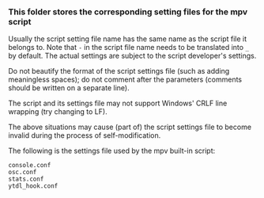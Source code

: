 ### This folder stores the corresponding setting files for the mpv script

Usually the script setting file name has the same name as the script file it belongs to. Note that `-` in the script file name needs to be translated into `_` by default. The actual settings are subject to the script developer's settings.

Do not beautify the format of the script settings file (such as adding meaningless spaces); do not comment after the parameters (comments should be written on a separate line).

The script and its settings file may not support Windows' CRLF line wrapping (try changing to LF).

The above situations may cause (part of) the script settings file to become invalid during the process of self-modification.

The following is the settings file used by the mpv built-in script:

```
console.conf
osc.conf
stats.conf
ytdl_hook.conf
```

